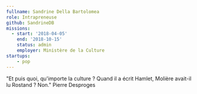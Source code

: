 ```yaml
---
fullname: Sandrine Della Bartolomea
role: Intrapreneuse
github: SandrineDB
missions:
  - start: '2018-04-05'
    end: '2018-10-15'
    status: admin
    employer: Ministère de la Culture
startups:
    - pop
---
```


"Et puis quoi, qu'importe la culture ? Quand il a écrit Hamlet, Molière avait-il lu Rostand ? Non." Pierre Desproges
